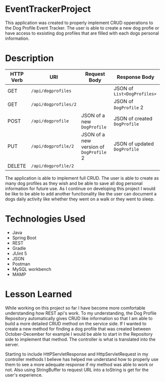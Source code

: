 # EventTrackerProject
This application was created to properly implement CRUD opperations to the Dog Profile Event Tracker. The user is able to create a new dog profie or have access to exsisting dog profiles that are filled with each dogs personal information. 

# Description 

| HTTP Verb | URI                  | Request Body | Response Body |
|-----------|----------------------|--------------|---------------|
| GET       | `/api/dogprofiles`    |              | JSON of `List<DogProfiles>` |
| GET       | `/api/dogprofiles/2` |              | JSON of `DogProfile` 2 |
| POST      | `/api/dogprofile`    | JSON of a new `DogProfile` | JSON of created `DogProfile` |
| PUT       | `/api/dogprofile/2` | JSON of a new version of `DogProfile` 2 | JSON of updated `DogProfile` |
| DELETE    | `/api/dogprofile/2` |              | |

The application is able to implement full CRUD. The user is able to create as many dog profiles as they wish and be able to save all dog personal information for future use. As I continue on developing this project I would be like to be able to add another functionality like the user can document a dogs daily activity like whether they went on a walk or they went to sleep. 

# Technologies Used
- Java
- Spring Boot
- REST 
- Gradle
- JUint 5
- JSON
- Postman
- MySQL workbench
- MAMP

# Lesson Learned 
While working on this project so far I have become more comfortable understanding how REST api's work. To my understanding, the Dog Profile Repository automatically gives CRUD like information so that I am able to build a more detailed CRUD method on the service side. If I wanted to create a new method for finding a dog profile that was created between October-December for example I would be able to start in the Repository side to implement that method. The controller is what is translated into the server. 

Starting to include HttPServletResponse and HttpServletRequest in my controller methods I believe has helped me understand how to properly use them to see a more adequate response if my method was able to work or not. Also using StringBuffer to request URL into a toString is get for the user's experience. 

